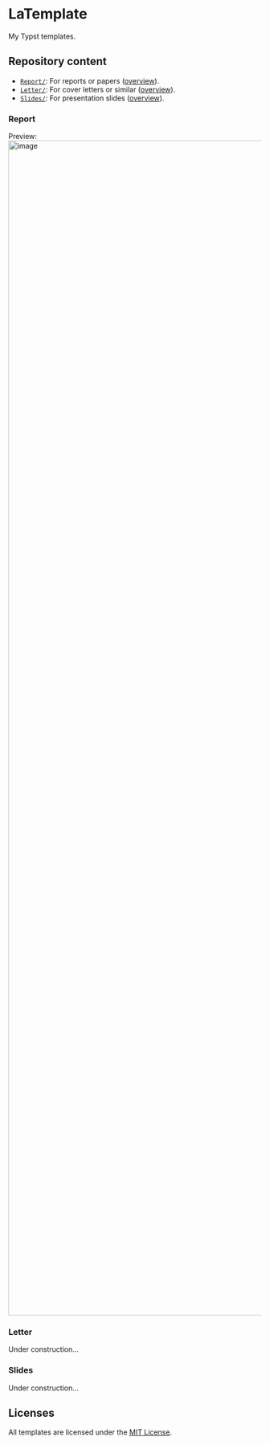 # LaTemplate

My Typst templates.

## Repository content

- [`Report/`](./Report/): For reports or papers ([overview](#report)).
- [`Letter/`](./Letter/): For cover letters or similar ([overview](#letter)).
- [`Slides/`](./Slides/): For presentation slides ([overview](#slides)).

### Report

Preview:
<img width="4964" height="2339" alt="image" src="https://github.com/user-attachments/assets/c1806e64-29c7-467e-a484-656b56c0902e" />

### Letter

Under construction...

### Slides

Under construction...

## Licenses
All templates are licensed under the [MIT License](LICENSE).
